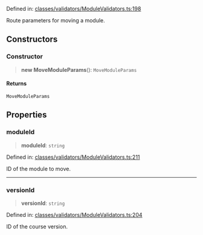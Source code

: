 Defined in: [classes/validators/ModuleValidators.ts:198](https://github.com/saaranshgarg1/vibe/blob/67a31fca9c5546ea9aafedb5fb5b41a5b80e1d53/backend/src/modules/courses/classes/validators/ModuleValidators.ts#L198)

Route parameters for moving a module.

## Constructors

### Constructor

> **new MoveModuleParams**(): `MoveModuleParams`

#### Returns

`MoveModuleParams`

## Properties

### moduleId

> **moduleId**: `string`

Defined in: [classes/validators/ModuleValidators.ts:211](https://github.com/saaranshgarg1/vibe/blob/67a31fca9c5546ea9aafedb5fb5b41a5b80e1d53/backend/src/modules/courses/classes/validators/ModuleValidators.ts#L211)

ID of the module to move.

***

### versionId

> **versionId**: `string`

Defined in: [classes/validators/ModuleValidators.ts:204](https://github.com/saaranshgarg1/vibe/blob/67a31fca9c5546ea9aafedb5fb5b41a5b80e1d53/backend/src/modules/courses/classes/validators/ModuleValidators.ts#L204)

ID of the course version.
